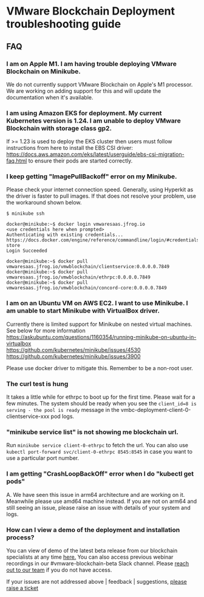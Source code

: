 # VMware Blockchain Deployment troubleshooting guide

## FAQ

### I am on Apple M1. I am having trouble deploying VMware Blockchain on Minikube.

We do not currently support VMware Blockchain on Apple's M1 processor. We are working on adding support for this and will update the documentation when it's available.

### I am using Amazon EKS for deployment. My current Kubernetes version is 1.24. I am unable to deploy VMware Blockchain with storage class gp2.

If >= 1.23 is used to deploy the EKS cluster then users must follow instructions from here to install the EBS CSI driver: https://docs.aws.amazon.com/eks/latest/userguide/ebs-csi-migration-faq.html to ensure their pods are started correctly.

### I keep getting "ImagePullBackoff" error on my Minikube.

Please check your internet connection speed. Generally, using Hyperkit as the driver is faster to pull images. If that does not resolve your problem, use the workaround shown below.

```
$ minikube ssh

docker@minikube:~$ docker login vmwaresaas.jfrog.io
<use credentials here when prompted>
Authenticating with existing credentials...
https://docs.docker.com/engine/reference/commandline/login/#credentials-store
Login Succeeded

docker@minikube:~$ docker pull vmwaresaas.jfrog.io/vmwblockchain/clientservice:0.0.0.0.7849
docker@minikube:~$ docker pull vmwaresaas.jfrog.io/vmwblockchain/ethrpc:0.0.0.0.7849
docker@minikube:~$ docker pull vmwaresaas.jfrog.io/vmwblockchain/concord-core:0.0.0.0.7849
```

### I am on an Ubuntu VM on AWS EC2. I want to use Minikube. I am unable to start Minikube with VirtualBox driver.

Currently there is limited support for Minikube on nested virtual machines. See below for more information  
https://askubuntu.com/questions/1160354/running-minikube-on-ubuntu-in-virtualbox  
https://github.com/kubernetes/minikube/issues/4530  
https://github.com/kubernetes/minikube/issues/3900

Please use docker driver to mitigate this. Remember to be a non-root user.

### The curl test is hung

It takes a little while for ethrpc to boot up for the first time. Please wait for a few minutes. The system should be ready when you see the ``` client_id=8 is serving - the pool is ready ``` message in the vmbc-deployment-client-0-clientservice-xxx pod logs.

### "minikube service list" is not showing me blockchain url.

Run ```minikube service client-0-ethrpc``` to fetch the url. You can also use ```kubectl port-forward svc/client-0-ethrpc 8545:8545``` in case you want to use a particular port number.

### I am getting "CrashLoopBackOff" error when I do "kubectl get pods"
A. We have seen this issue in arm64 architecture and are working on it. Meanwhile please use amd64 machine instead. If you are not on arm64 and still seeing an issue, please raise an issue with details of your system and logs.

### How can I view a demo of the deployment and installation process? 
You can view of demo of the latest beta release from our blockchain specialists at any time [here.](https://vimeo.com/779426439) You can also access previous webinar recordings in our #vmware-blockchain-beta Slack channel. Please [reach out to our team](mailto:ask_vmware_blockchain@vmware.com) if you do not have access. 

If your issues are not addressed above | feedback | suggestions, [please raise a ticket](https://github.com/vmware-samples/vmware-blockchain-samples/issues)
